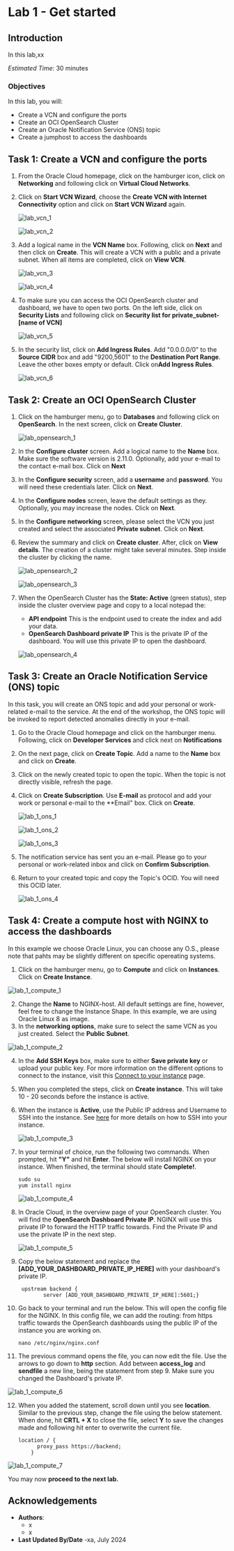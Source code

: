 # Lab 1 - Get started

## Introduction

In this lab,xx

*Estimated Time:* 30 minutes

### Objectives

In this lab, you will:
* Create a VCN and configure the ports
* Create an OCI OpenSearch Cluster
* Create an Oracle Notification Service (ONS) topic
* Create a jumphost to access the dashboards


## Task 1: Create a VCN and configure the ports

1.	From the Oracle Cloud homepage, click on the hamburger icon, click on **Networking** and following click on **Virtual Cloud Networks**.

2.	Click on **Start VCN Wizard**, choose the **Create VCN with Internet Connectivity** option and click on **Start VCN Wizard** again.
   
    ![lab_vcn_1](images/vcn_1.png)
  	
  	![lab_vcn_2](images/vcn_2.png)

3. Add a logical name in the **VCN Name** box. Following, click on **Next** and then click on **Create**. This will create a VCN with a public and a private subnet. When all items are completed, click on **View VCN**.

    ![lab_vcn_3](images/vcn_3.png)
   
    ![lab_vcn_4](images/vcn_4.png)
   
5. To make sure you can access the OCI OpenSearch cluster and dashboard, we have to open two ports. On the left side, click on **Security Lists** and following click on **Security list for private_subnet-[name of VCN]**
   
    ![lab_vcn_5](images/vcn_5.png)

7. In the security list, click on **Add Ingress Rules**. Add "0.0.0.0/0" to the **Source CIDR** box and add "9200,5601" to the **Destination Port Range**. Leave the other boxes empty or default. Click on**Add Ingress Rules**.
   
    ![lab_vcn_6](images/vcn_6.png)


## Task 2: Create an OCI OpenSearch Cluster

1. Click on the hamburger menu, go to **Databases** and following click on **OpenSearch**. In the next screen, click on **Create Cluster**.

   ![lab_opensearch_1](images/opensearch_1.png)

2. In the **Configure cluster** screen. Add a logical name to the **Name** box. Make sure the software version is 2.11.0. Optionally, add your e-mail to the contact e-mail box. Click on **Next**

3. In the **Configure security** screen, add a **username** and **password**. You will need these credentials later. Click on **Next**.

4. In the **Configure nodes** screen, leave the default settings as they. Optionally, you may increase the nodes. Click on **Next**.

5. In the **Configure networking** screen, please select the VCN you just created and select the associated **Private subnet**. Click on **Next**.

6. Review the summary and click on **Create cluster**. After, click on **View details**. The creation of a cluster might take several minutes. Step inside the cluster by clicking the name.

   ![lab_opensearch_2](images/opensearch_2.png)

   ![lab_opensearch_3](images/opensearch_3.png)

7. When the OpenSearch Cluster has the **State: Active** (green status), step inside the cluster overview page and copy to a local notepad the:
   * **API endpoint** This is the endpoint used to create the index and add your data.
   * **OpenSearch Dashboard private IP** This is the private IP of the dashboard. You will use this private IP to open the dashboard.

   ![lab_opensearch_4](images/opensearch_4.png)

## Task 3: Create an Oracle Notification Service (ONS) topic

In this task, you will create an ONS topic and add your personal or work-related e-mail to the service. At the end of the workshop, the ONS topic will be invoked to report detected anomalies directly in your e-mail.

1. Go to the Oracle Cloud homepage and click on the hamburger menu. Following, click on **Developer Services** and click next on **Notifications**
2. On the next page, click on **Create Topic**. Add a name to the **Name** box and click on **Create**.
3. Click on the newly created topic to open the topic. When the topic is not directly visible, refresh the page.
4. Click on **Create Subscription**. Use **E-mail** as protocol and add your work or personal e-mail to the **Email" box. Click on **Create**.
   
   ![lab_1_ons_1](images/ons_1.png)
   
   ![lab_1_ons_2](images/ons_2.png)
   
   ![lab_1_ons_3](images/ons_3.png)

6. The notification service has sent you an e-mail. Please go to your personal or work-related inbox and click on **Confirm Subscription**.
7. Return to your created topic and copy the Topic's OCID. You will need this OCID later.
   
   ![lab_1_ons_4](images/ons_4.png)

## Task 4: Create a compute host with NGINX to access the dashboards

In this example we choose Oracle Linux, you can choose any O.S., please note that pahts may be slightly different on specific opereating systems.

1.	Click on the hamburger menu, go to **Compute** and click on **Instances**. Click on **Create Instance**.

   ![lab_1_compute_1](images/compute_1.png)
   
2.	Change the **Name** to NGINX-host. All default settings are fine, however, feel free to change the Instance Shape. In this example, we are using Oracle Linux 8 as image.
3.	In the **networking options**, make sure to select the same VCN as you just created. Select the **Public Subnet**.

   ![lab_1_compute_2](images/compute_2.png)

4. In the **Add SSH Keys** box, make sure to either **Save private key** or upload your public key. For more information on the different options to connect to the instance, visit this [Connect to your instance](https://docs.oracle.com/en-us/iaas/Content/GSG/Tasks/testingconnection.htm) page.
5. When you completed the steps, click on **Create instance**. This will take 10 - 20 seconds before the instance is active.
6. When the instance is **Active**, use the Public IP address and Username to SSH into the instance. See [here](https://docs.oracle.com/en-us/iaas/Content/GSG/Tasks/testingconnection.htm) for more details on how to SSH into your instance.

   ![lab_1_compute_3](images/compute_3.png)

7. In your terminal of choice, run the following two commands. When prompted, hit **"Y"** and hit **Enter**. The below will install NGINX on your instance. When finished, the terminal should state **Complete!**.
    ```
    sudo su
    yum install nginx
    ```

   ![lab_1_compute_4](images/compute_4.png)
    
8. In Oracle Cloud, in the overview page of your OpenSearch cluster. You will find the **OpenSearch Dashboard Private IP**. NGINX will use this private IP to forward the HTTP traffic towards. Find the Private IP and use the private IP in the next step.

   ![lab_1_compute_5](images/compute_5.png)

9. Copy the below statement and replace the **[ADD_YOUR_DASHBOARD_PRIVATE_IP_HERE]** with your dashboard's private IP. 
   ```
    upstream backend {
           server [ADD_YOUR_DASHBOARD_PRIVATE_IP_HERE]:5601;}
   ```

10. Go back to your terminal and run the below. This will open the config file for the NGINX. In this config file, we can add the routing: from https traffic towards the OpenSearch dashboards using the public IP of the instance you are working on.
    ```
    nano /etc/nginx/nginx.conf
    ```

11. The previous command opens the file, you can now edit the file. Use the arrows to go down to **http** section. Add between **access_log** and **sendfile** a new line, being the statement from step 9. Make sure you changed the Dashboard's private IP.

   ![lab_1_compute_6](images/compute_6.png)

12. When you added the statement, scroll down until you see **location**. Similar to the previous step, change the file using the below statement. When done, hit **CRTL + X** to close the file, select **Y** to save the changes made and following hit enter to overwrite the current file.

    ```
    location / {
          proxy_pass https://backend;
        }
    ```

   ![lab_1_compute_7](images/compute_7.png)



You may now **proceed to the next lab.**

## Acknowledgements
* **Authors**:
    * x
    * x
* **Last Updated By/Date** -xa, July 2024
